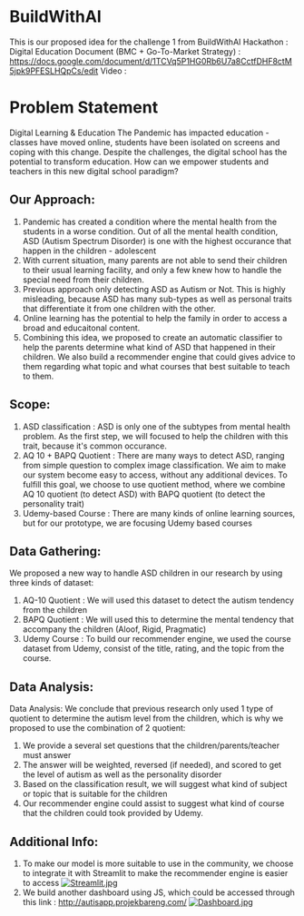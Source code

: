 # BuildWithAI
This is our proposed idea for the challenge 1 from BuildWithAI Hackathon : Digital Education
Document (BMC + Go-To-Market Strategy) : https://docs.google.com/document/d/1TCVq5P1HG0Rb6U7a8CctfDHF8ctM5jpk9PFESLHQpCs/edit
Video : 
# Problem Statement
Digital Learning & Education
The Pandemic has impacted education - classes have moved online, students have been isolated on screens and coping with this change. Despite the challenges, the digital school has the potential to transform education. How can we empower students and teachers in this new digital school paradigm?

## Our Approach:
1. Pandemic has created a condition where the mental health from the students in a worse condition. Out of all the mental health condition, ASD (Autism Spectrum Disorder) is one with the highest occurance that happen in the children - adolescent
2. With current situation, many parents are not able to send their children to their usual learning facility, and only a few knew how to handle the special need from their children.
3. Previous approach only detecting ASD as Autism or Not. This is highly misleading, because ASD has many sub-types as well as personal traits that differentiate it from one children with the other.
4. Online learning has the potential to help the family in order to access a broad and educaitonal content.
5. Combining this idea, we proposed to create an automatic classifier to help the parents determine what kind of ASD that happened in their children. We also build a recommender engine that could gives advice to them regarding what topic and what courses that best suitable to teach to them.

## Scope:
1. ASD classification : ASD is only one of the subtypes from mental health problem. As the first step, we will focused to help the children with this trait, because it's common occurance.
2. AQ 10 + BAPQ Quotient : There are many ways to detect ASD, ranging from simple question to complex image classification. We aim to make our system become easy to access, without any additional devices. To fulfill this goal, we choose to use quotient method, where we combine AQ 10 quotient (to detect ASD) with BAPQ quotient (to detect the personality trait)
3. Udemy-based Course : There are many kinds of online learning sources, but for our prototype, we are focusing Udemy based courses

## Data Gathering:
We proposed a new way to handle ASD children in our research by using three kinds of dataset:
1. AQ-10 Quotient : We will used this dataset to detect the autism tendency from the children
2. BAPQ Quotient : We will used this to determine the mental tendency that accompany the children (Aloof, Rigid, Pragmatic)
3. Udemy Course : To build our recommender engine, we used the course dataset from Udemy, consist of the title, rating, and the topic from the course.

## Data Analysis:
Data Analysis:
We conclude that previous research only used 1 type of quotient to determine the autism level from the children, which is why we proposed to use the
combination of 2 quotient:

1. We provide a several set questions that the children/parents/teacher must answer
2. The answer will be weighted, reversed (if needed), and scored to get the level of autism as well as the personality disorder
3. Based on the classification result, we will suggest what kind of subject or topic that is suitable for the children
4. Our recommender engine could assist to suggest what kind of course that the children could took provided by Udemy.

## Additional Info:
1. To make our model is more suitable to use in the community, we choose to integrate it with Streamlit to make the recommender engine is easier to access
[![Streamlit.jpg](https://i.postimg.cc/x8cNTZnx/Streamlit.jpg)](https://postimg.cc/9wHQLJ4Z)
2. We build another dashboard using JS, which could be accessed through this link : http://autisapp.projekbareng.com/
[![Dashboard.jpg](https://i.postimg.cc/CKVghrjF/Dashboard.jpg)](https://postimg.cc/fV5F5K2F)
